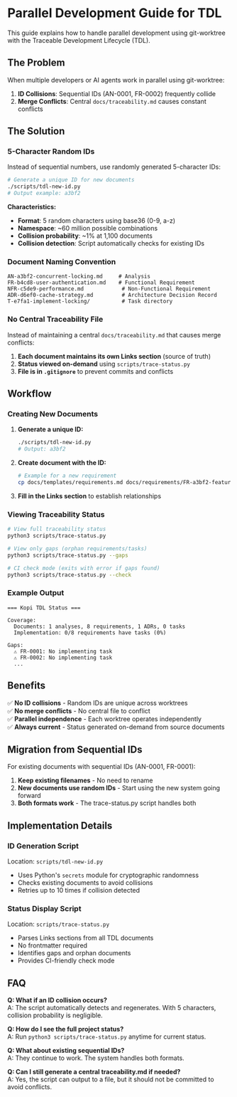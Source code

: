 # Parallel Development Guide for TDL

This guide explains how to handle parallel development using git-worktree with the Traceable Development Lifecycle (TDL).

## The Problem

When multiple developers or AI agents work in parallel using git-worktree:

1. **ID Collisions**: Sequential IDs (AN-0001, FR-0002) frequently collide
2. **Merge Conflicts**: Central `docs/traceability.md` causes constant conflicts

## The Solution

### 5-Character Random IDs

Instead of sequential numbers, use randomly generated 5-character IDs:

```bash
# Generate a unique ID for new documents
./scripts/tdl-new-id.py
# Output example: a3bf2
```

**Characteristics:**

- **Format**: 5 random characters using base36 (0-9, a-z)
- **Namespace**: ~60 million possible combinations
- **Collision probability**: ~1% at 1,100 documents
- **Collision detection**: Script automatically checks for existing IDs

### Document Naming Convention

```
AN-a3bf2-concurrent-locking.md     # Analysis
FR-b4cd8-user-authentication.md    # Functional Requirement
NFR-c5de9-performance.md            # Non-Functional Requirement
ADR-d6ef0-cache-strategy.md         # Architecture Decision Record
T-e7fa1-implement-locking/          # Task directory
```

### No Central Traceability File

Instead of maintaining a central `docs/traceability.md` that causes merge conflicts:

1. **Each document maintains its own Links section** (source of truth)
2. **Status viewed on-demand** using `scripts/trace-status.py`
3. **File is in `.gitignore`** to prevent commits and conflicts

## Workflow

### Creating New Documents

1. **Generate a unique ID:**

   ```bash
   ./scripts/tdl-new-id.py
   # Output: a3bf2
   ```

2. **Create document with the ID:**

   ```bash
   # Example for a new requirement
   cp docs/templates/requirements.md docs/requirements/FR-a3bf2-feature-name.md
   ```

3. **Fill in the Links section** to establish relationships

### Viewing Traceability Status

```bash
# View full traceability status
python3 scripts/trace-status.py

# View only gaps (orphan requirements/tasks)
python3 scripts/trace-status.py --gaps

# CI check mode (exits with error if gaps found)
python3 scripts/trace-status.py --check
```

### Example Output

```
=== Kopi TDL Status ===

Coverage:
  Documents: 1 analyses, 8 requirements, 1 ADRs, 0 tasks
  Implementation: 0/8 requirements have tasks (0%)

Gaps:
  ⚠ FR-0001: No implementing task
  ⚠ FR-0002: No implementing task
  ...
```

## Benefits

✅ **No ID collisions** - Random IDs are unique across worktrees  
✅ **No merge conflicts** - No central file to conflict  
✅ **Parallel independence** - Each worktree operates independently  
✅ **Always current** - Status generated on-demand from source documents

## Migration from Sequential IDs

For existing documents with sequential IDs (AN-0001, FR-0001):

1. **Keep existing filenames** - No need to rename
2. **New documents use random IDs** - Start using the new system going forward
3. **Both formats work** - The trace-status.py script handles both

## Implementation Details

### ID Generation Script

Location: `scripts/tdl-new-id.py`

- Uses Python's `secrets` module for cryptographic randomness
- Checks existing documents to avoid collisions
- Retries up to 10 times if collision detected

### Status Display Script

Location: `scripts/trace-status.py`

- Parses Links sections from all TDL documents
- No frontmatter required
- Identifies gaps and orphan documents
- Provides CI-friendly check mode

## FAQ

**Q: What if an ID collision occurs?**  
A: The script automatically detects and regenerates. With 5 characters, collision probability is negligible.

**Q: How do I see the full project status?**  
A: Run `python3 scripts/trace-status.py` anytime for current status.

**Q: What about existing sequential IDs?**  
A: They continue to work. The system handles both formats.

**Q: Can I still generate a central traceability.md if needed?**  
A: Yes, the script can output to a file, but it should not be committed to avoid conflicts.
